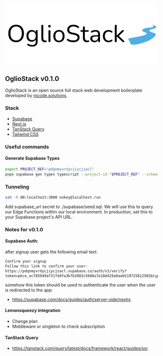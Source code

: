 <div align="center">
  <img src="./public/logo.svg" alt="OglioStack Logo" />
</div>

## OglioStack v0.1.0

OglioStack is an open source full stack web development boilerplate developed by [nicode.solutions](https://nicode.solutions).

### Stack
- [Supabase](https://supabase.io)
- [Next.js](https://nextjs.org)
- [TanStack Query](https://tanstack.com/query)
- [Tailwind CSS](https://tailwindcss.com)

### Useful commands
#### Generate Supabase Types
```bash
export PROJECT_REF="pdqnmyvrdycjiycjzacl"
pnpx supabase gen types typescript --project-id "$PROJECT_REF" --schema public > src/types/supabase.ts
```

### Tunneling
```bash
ssh -R 80:localhost:3000 nokey@localhost.run
```

Add supabase_url secret to ./supabase/seed.sql. We will use this to query our Edge Functions within our local environment. In production, set this to your Supabase project's API URL.

### Notes for v0.1.0

#### Supabase Auth: 
after signup user gets the following email text:
```
Confirm your signup
Follow this link to confirm your user:
https://pdqnmyvrdycjiycjzacl.supabase.co/auth/v1/verify?token=pkce_ac785949af31fddfa3b7b3983c5680a7e18d429a9aeb519725612503&type=signup&redirect_to=http://localhost:3000
```
somehow this token should be used to authenticate the user when the user is redirected to the app:
- https://supabase.com/docs/guides/auth/server-side/nextjs

#### Lemonsqueezy integration
- Change plan
- Middleware or singleton to check subscription

#### TanStack Query
- https://tanstack.com/query/latest/docs/framework/react/guides/ssr